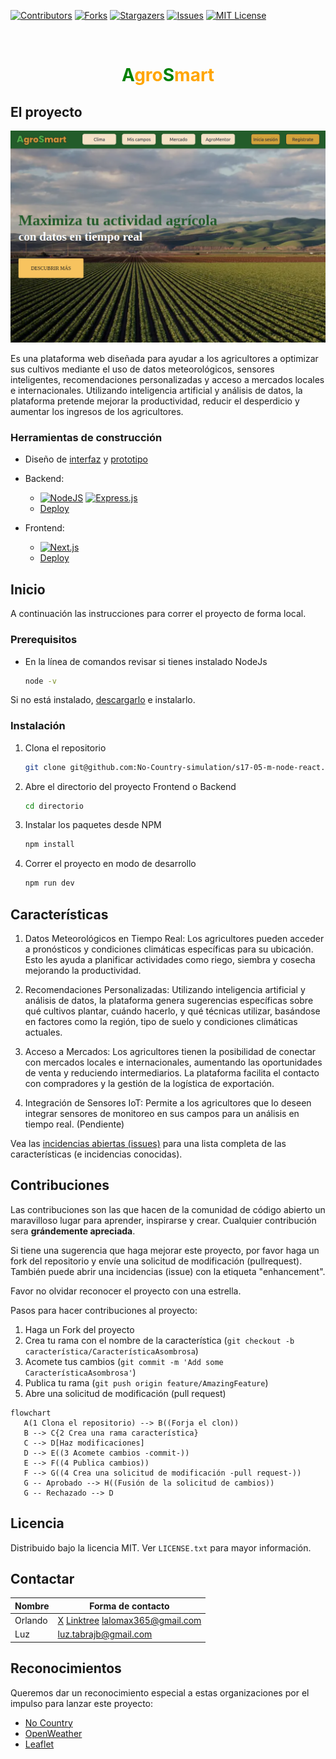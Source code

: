 
<!-- PROJECT SHIELDS -->
<!--
*** I'm using markdown "reference style" links for readability.
*** Reference links are enclosed in brackets [ ] instead of parentheses ( ).
*** See the bottom of this document for the declaration of the reference variables
*** for contributors-url, forks-url, etc. This is an optional, concise syntax you may use.
*** https://www.markdownguide.org/basic-syntax/#reference-style-links
-->

<!-- Aquí iran insignias de github, que serán habilitadas cuando el proyecto esté en público -->

[![Contributors][contributors-shield]][contributors-url]
[![Forks][forks-shield]][forks-url]
[![Stargazers][stars-shield]][stars-url]
[![Issues][issues-shield]][issues-url]
[![MIT License][license-shield]][license-url] 




<!-- PROJECT LOGO -->
<br />
<div align="center">
  <!-- 
  <a href="https://github.com/othneildrew/Best-README-Template">
    <img src="images/logo.png" alt="Logo" width="80" height="80"> 
  </a>
  -->

  <h1 align="center"><span style="color:green">A</span><span style="color:orange">gro<span><span style="color:green">S</span>mart</h1>

</div>



<!-- ABOUT THE PROJECT -->
## El proyecto
![alt text](/images/image.png)

Es una plataforma web diseñada para ayudar a los agricultores a optimizar sus cultivos mediante el uso de datos meteorológicos, sensores inteligentes, recomendaciones personalizadas y acceso a mercados locales e internacionales. Utilizando inteligencia artificial y análisis de datos, la plataforma pretende mejorar la productividad, reducir el desperdicio y aumentar los ingresos de los agricultores. 


### Herramientas de construcción

* Diseño de [interfaz](https://www.figma.com/design/f8Gz2AhBKFWJ4zMDqlUonq/Agricultura-inteligente?node-id=1-8&node-type=canvas&t=6GJZLG8wmJHqycdB-0) y [prototipo](https://www.figma.com/proto/f8Gz2AhBKFWJ4zMDqlUonq/Agricultura-inteligente?page-id=1%3A8&node-id=31-614&node-type=FRAME&viewport=436%2C251%2C0.16&t=o1V420R49LM2dUlG-1&scaling=scale-down-width&content-scaling=fixed)

* Backend: 
   * [![NodeJS][NodeJS]][Node-url] [![Express.js][Express.js]][Express-url]
   * [Deploy](https://s17-05-m-node-back.onrender.com/api/v0)

* Frontend: 
   * [![Next.js][Next.js]][Next-url]
   * [Deploy](https://s17-05-m-node-react.onrender.com/)


<!-- GETTING STARTED -->
## Inicio

A continuación las instrucciones para correr el proyecto de forma local.

### Prerequisitos

* En la línea de comandos revisar si tienes instalado NodeJs
  ```sh
  node -v
  ```
Si no está instalado, [descargarlo](https://nodejs.org/en) e instalarlo.

### Instalación

1. Clona el repositorio
   ```sh
   git clone git@github.com:No-Country-simulation/s17-05-m-node-react.git
   ```
1. Abre el directorio del proyecto Frontend o Backend
   ```sh
   cd directorio
   ```
   
3. Instalar los paquetes desde NPM
   ```sh
   npm install
   ```
4. Correr el proyecto en modo de desarrollo
   ```js
   npm run dev
   ```


<!-- ROADMAP -->
## Características

1. Datos Meteorológicos en Tiempo Real: Los agricultores pueden acceder a pronósticos y condiciones climáticas específicas para su ubicación. Esto les ayuda a planificar actividades como riego, siembra y cosecha mejorando la productividad. 

2. Recomendaciones Personalizadas: Utilizando inteligencia artificial y análisis de datos, la plataforma genera sugerencias específicas sobre qué cultivos plantar, cuándo hacerlo, y qué técnicas utilizar, basándose en factores como la región, tipo de suelo y condiciones climáticas actuales. 

3. Acceso a Mercados: Los agricultores tienen la posibilidad de conectar con mercados locales e internacionales, aumentando las oportunidades de venta y reduciendo intermediarios. La plataforma facilita el contacto con compradores y la gestión de la logística de exportación. 

4. Integración de Sensores IoT: Permite a los agricultores que lo deseen integrar sensores de monitoreo en sus campos para un análisis en tiempo real. (Pendiente) 
    

Vea las [incidencias abiertas (issues)](https://github.com/No-Country-simulation/s17-05-m-node-react/switchmodes/issues) para una lista completa de las características (e incidencias conocidas).



<!-- CONTRIBUTING -->
## Contribuciones

Las contribuciones son las que hacen de la comunidad de código abierto un maravilloso lugar para aprender, inspirarse y crear. Cualquier contribución sera **grándemente apreciada**.

Si tiene una sugerencia que haga mejorar este proyecto, por favor haga un fork del repositorio y envíe una solicitud de modificación (pullrequest). También puede abrir una incidencias (issue) con la etiqueta "enhancement".

Favor no olvidar reconocer el proyecto con una estrella. 

Pasos para hacer contribuciones al proyecto:

1. Haga un Fork del proyecto
2. Crea tu rama con el nombre de la característica (`git checkout -b característica/CaracterísticaAsombrosa`)
3. Acomete tus cambios (`git commit -m 'Add some CaracterísticaAsombrosa'`)
4. Publica tu rama (`git push origin feature/AmazingFeature`)
5. Abre una solicitud de modificación (pull request)


```mermaid
flowchart
   A(1 Clona el repositorio) --> B((Forja el clon))
   B --> C{2 Crea una rama característica}
   C --> D[Haz modificaciones]
   D --> E((3 Acomete cambios -commit-))
   E --> F((4 Publica cambios))
   F --> G((4 Crea una solicitud de modificación -pull request-))
   G -- Aprobado --> H((Fusión de la solicitud de cambios))
   G -- Rechazado --> D
```


<!-- LICENSE -->
## Licencia

Distribuido bajo la licencia MIT. Ver `LICENSE.txt` para mayor información.


<!-- CONTACT -->
## Contactar
| Nombre | Forma de contacto |
|------|-----|
| Orlando | [X](https://x.com/OrlandoFloresH) [Linktree](https://linktr.ee/lalomax) lalomax365@gmail.com |
| Luz | luz.tabrajb@gmail.com |www.linkedin.com/in/luz-tabraj

<!-- Link del proyecto: [https://github.com/lalomax/malware](https://github.com/lalomax/malware) -->



<!-- ACKNOWLEDGMENTS -->
## Reconocimientos

Queremos dar un reconocimiento especial a estas organizaciones por el impulso para lanzar este proyecto:

* [No Country](https://www.nocountry.tech/)
* [OpenWeather](https://openweathermap.org/api)
* [Leaflet](https://leafletjs.com/)



<!-- MARKDOWN LINKS & IMAGES -->
<!-- https://www.markdownguide.org/basic-syntax/#reference-style-links -->
[contributors-shield]: https://img.shields.io/github/contributors/No-Country-simulation/s17-05-m-node-react.svg?style=for-the-badge
[contributors-url]: https://github.com/No-Country-simulation/s17-05-m-node-react/graphs/contributors
[forks-shield]: https://img.shields.io/github/forks/No-Country-simulation/s17-05-m-node-react.svg?style=for-the-badge
[forks-url]: https://github.com/No-Country-simulation/s17-05-m-node-react/switchmodes/network/members
[stars-shield]: https://img.shields.io/github/stars/No-Country-simulation/s17-05-m-node-react.svg?style=for-the-badge
[stars-url]: https://github.com/No-Country-simulation/s17-05-m-node-react/stargazers
[issues-shield]: https://img.shields.io/github/issues/No-Country-simulation/s17-05-m-node-react.svg?style=for-the-badge
[issues-url]: https://github.com/No-Country-simulation/s17-05-m-node-react/issues
[license-shield]: https://img.shields.io/github/license/lalomax/malware.svg?style=for-the-badge
[license-url]: https://github.com/No-Country-simulation/s17-05-m-node-react/blob/master/LICENSE.txt

[Next.js]: https://img.shields.io/badge/next.js-000000?style=for-the-badge&logo=nextdotjs&logoColor=white
[Next-url]: https://nextjs.org/
[Vitejs]: https://img.shields.io/badge/vite-%23646CFF.svg?style=for-the-badge&logo=vite&logoColor=white
[NodeJS]: https://img.shields.io/badge/node.js-6DA55F?style=for-the-badge&logo=node.js&logoColor=white
[Express.js]: https://img.shields.io/badge/express.js-%23404d59.svg?style=for-the-badge&logo=express&logoColor=%2361DAFB
[Express-url]: https://expressjs.com/
[Node-url]: https://nodejs.org/en
[vite-url]: https://vitejs.dev/
[React.js]: https://img.shields.io/badge/React-20232A?style=for-the-badge&logo=react&logoColor=61DAFB
[React-url]: https://reactjs.org/
[Vue.js]: https://img.shields.io/badge/Vue.js-35495E?style=for-the-badge&logo=vuedotjs&logoColor=4FC08D
[Vue-url]: https://vuejs.org/
[Angular.io]: https://img.shields.io/badge/Angular-DD0031?style=for-the-badge&logo=angular&logoColor=white
[Angular-url]: https://angular.io/
[Svelte.dev]: https://img.shields.io/badge/Svelte-4A4A55?style=for-the-badge&logo=svelte&logoColor=FF3E00
[Svelte-url]: https://svelte.dev/
[Laravel.com]: https://img.shields.io/badge/Laravel-FF2D20?style=for-the-badge&logo=laravel&logoColor=white
[Laravel-url]: https://laravel.com
[Bootstrap.com]: https://img.shields.io/badge/Bootstrap-563D7C?style=for-the-badge&logo=bootstrap&logoColor=white
[Bootstrap-url]: https://getbootstrap.com
[JQuery.com]: https://img.shields.io/badge/jQuery-0769AD?style=for-the-badge&logo=jquery&logoColor=white
[JQuery-url]: https://jquery.com 

